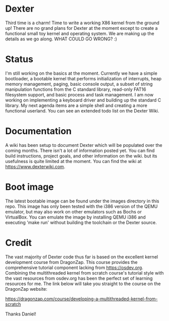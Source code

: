 # Dexter
Third time is a charm! Time to write a working X86 kernel from the ground up! There are no grand plans for Dexter at the moment except to create a functional small toy kernel and operating system. We are making up the details as we go along. WHAT COULD GO WRONG? :)

# Status
I'm still working on the basics at the moment. Currently we have a simple bootloader, a bootable kernel that performs initialization of interrupts, heap memory management, paging, basic console output, a subset of string manipulation functions from the C standard library, read-only FAT16 filesystem support, and basic process and task management. I am now working on implementing a keyboard driver and building up the standard C library. My next agenda items are a simple shell and creating a more functional userland. You can see an extended todo list on the Dexter Wiki. 

# Documentation
A wiki has been setup to document Dexter which will be populated over the coming months. There isn't a lot of information posted yet. You can find build instructions, project goals, and other information on the wiki. but its usefulness is quite limited at the moment. You can find the wiki at https://www.dexterwiki.com.

# Boot image
The latest bootable image can be found under the images directory in this repo. This image has only been tested with the i386 version of the QEMU emulator, but may also work on other emulators such as Bochs or VirtualBox. You can emulate the image by installing QEMU i386 and executing 'make run' without building the toolchain or the Dexter source.

# Credit
The vast majority of Dexter code thus far is based on the excellent kernel development course from DragonZap. This course provides the comprehensive tutorial component lacking from https://osdev.org. Combining the multithreaded kernel from scratch course's tutorial style with the vast resources from osdev.org has been the perfect set of learning resources for me. The link below will take you straight to the course on the DragonZap website:

https://dragonzap.com/course/developing-a-multithreaded-kernel-from-scratch

Thanks Daniel!
